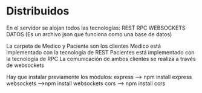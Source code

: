 # Distribuidos
En el servidor se alojan todos las tecnologías:
REST
RPC
WEBSOCKETS
DATOS (Es un archivo json que funciona como una base de datos)

La carpeta de Medico y Paciente son los clientes
Medico está implementado con la tecnología de REST
Pacientes está implementado con la tecnología de RPC
La comunicación de ambos clientes se realiza a través de websockets

Hay que instalar previamente los módulos:
express --> npm install express
websockets -->npm install websockets
cors --> npm install cors
